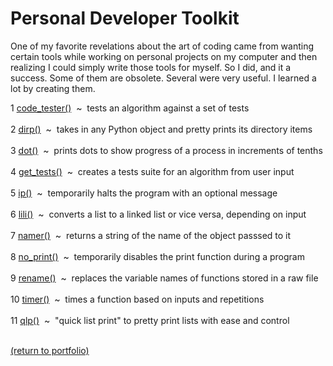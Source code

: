 # Personal Developer Toolkit

One of my favorite revelations about the art of coding came from wanting certain tools while working on personal projects on my computer and then realizing I could simply write those tools for myself. So I did, and it a success. Some of them are obsolete. Several were very useful. I learned a lot by creating them.

1 [code_tester()](/code_tester.md)&nbsp;&nbsp;\~&nbsp;&nbsp;tests an algorithm against a set of tests<br><br>
2 [dirp()](/dirp.md)&nbsp;&nbsp;\~&nbsp;&nbsp;takes in any Python object and pretty prints its directory items<br><br>
3 [dot()](/dot.md)&nbsp;&nbsp;\~&nbsp;&nbsp;prints dots to show progress of a process in increments of tenths<br><br>
4 [get_tests()](/get_tests.md)&nbsp;&nbsp;\~&nbsp;&nbsp;creates a tests suite for an algorithm from user input<br><br>
5 [ip()](/ip.md)&nbsp;&nbsp;\~&nbsp;&nbsp;temporarily halts the program with an optional message<br><br>
6 [lili()](/lili.md)&nbsp;&nbsp;\~&nbsp;&nbsp;converts a list to a linked list or vice versa, depending on input<br><br>
7 [namer()](/namer.md)&nbsp;&nbsp;\~&nbsp;&nbsp;returns a string of the name of the object passsed to it<br><br>
8 [no_print()](/no_print.md)&nbsp;&nbsp;\~&nbsp;&nbsp;temporarily disables the print function during a program<br><br>
9 [rename()](/rename.md)&nbsp;&nbsp;\~&nbsp;&nbsp;replaces the variable names of functions stored in a raw file<br><br>
10 [timer()](/timer.md)&nbsp;&nbsp;\~&nbsp;&nbsp;times a function based on inputs and repetitions<br><br>
11 [qlp()](/qlp.md)&nbsp;&nbsp;\~&nbsp;&nbsp;"quick list print" to pretty print lists with ease and control<br><br>


<!-- dot could become a generator object -->

<!--
01234567890123456789012345678901234567890123456789012345678901234567890123456  67
7 dot()  ~  prints dots to show progress of a process in increments of tenths
-->
<a href="https://rowcased.github.io/">(return to portfolio)</a>

